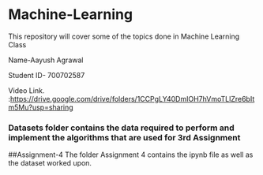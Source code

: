 # Machine-Learning
This repository will cover some of the topics done in Machine Learning Class

Name-Aayush Agrawal

Student ID- 700702587

Video Link. :https://drive.google.com/drive/folders/1CCPgLY40DmIOH7hVmoTLlZre6bItm5Mu?usp=sharing

### Datasets folder contains the data required to perform and implement the algorithms that are used for 3rd Assignment

##Assignment-4
The folder Assignment 4 contains the ipynb file as well as the dataset worked upon.
